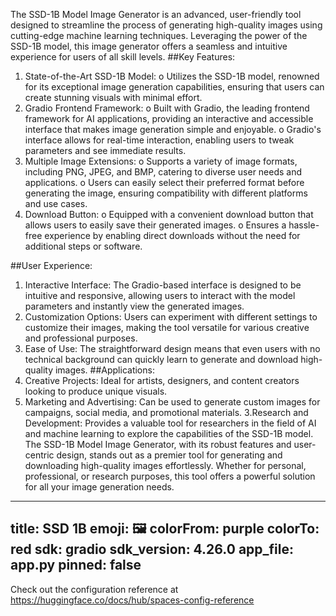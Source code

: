 The SSD-1B Model Image Generator is an advanced, user-friendly tool designed to streamline the process of generating high-quality images using cutting-edge machine learning techniques. Leveraging the power of the SSD-1B model, this image generator offers a seamless and intuitive experience for users of all skill levels.
##Key Features:
1.	State-of-the-Art SSD-1B Model:
o	Utilizes the SSD-1B model, renowned for its exceptional image generation capabilities, ensuring that users can create stunning visuals with minimal effort.
2.	Gradio Frontend Framework:
o	Built with Gradio, the leading frontend framework for AI applications, providing an interactive and accessible interface that makes image generation simple and enjoyable.
o	Gradio's interface allows for real-time interaction, enabling users to tweak parameters and see immediate results.
3.	Multiple Image Extensions:
o	Supports a variety of image formats, including PNG, JPEG, and BMP, catering to diverse user needs and applications.
o	Users can easily select their preferred format before generating the image, ensuring compatibility with different platforms and use cases.
4.	Download Button:
o	Equipped with a convenient download button that allows users to easily save their generated images.
o	Ensures a hassle-free experience by enabling direct downloads without the need for additional steps or software.

##User Experience:
1. Interactive Interface: The Gradio-based interface is designed to be intuitive and responsive, allowing users to interact with the model parameters and instantly view the generated images.
2. Customization Options: Users can experiment with different settings to customize their images, making the tool versatile for various creative and professional purposes.
3. Ease of Use: The straightforward design means that even users with no technical background can quickly learn to generate and download high-quality images.
##Applications:
1. Creative Projects: Ideal for artists, designers, and content creators looking to produce unique visuals.
2. Marketing and Advertising: Can be used to generate custom images for campaigns, social media, and promotional materials.
3.Research and Development: Provides a valuable tool for researchers in the field of AI and machine learning to explore the capabilities of the SSD-1B model.
The SSD-1B Model Image Generator, with its robust features and user-centric design, stands out as a premier tool for generating and downloading high-quality images effortlessly. Whether for personal, professional, or research purposes, this tool offers a powerful solution for all your image generation needs.


---
title: SSD 1B
emoji: 🖼
colorFrom: purple
colorTo: red
sdk: gradio
sdk_version: 4.26.0
app_file: app.py
pinned: false
---

Check out the configuration reference at https://huggingface.co/docs/hub/spaces-config-reference
